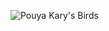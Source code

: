 ![Pouya Kary's Birds](https://user-images.githubusercontent.com/2157285/110208018-f0ce1380-7e9b-11eb-8d50-f4109abe1ceb.png)
